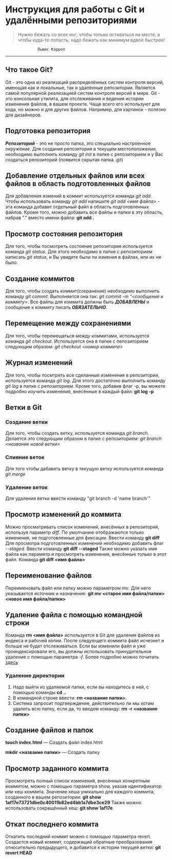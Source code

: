 # Инструкция для работы с Git и удалёнными репозиториями

>Нужно бежать со всех ног, чтобы только оставаться на месте, а чтобы куда-то попасть, надо бежать как минимум вдвое быстрее!
            
                  Льюис Кэррол
***
## Что такое Git?
Git - это одна из реализаций распределённых систем контроля версий, имеющая как и локальные, так и удалённые репозитории. Является самой популярной реализацией систем контроля версий в мире.
Git - это консольная утилита, для отслеживания и ведения истории изменения файлов, в вашем проекте. Чаще всего его используют для кода, но можно и для других файлов. Например, для картинок - полезно для дизайнеров.
## Подготовка репозитория
***Репозиторий*** - это не просто папка, это специально настроенное окружение.
Для создания репозитория в текущем местоположении, необходимо выполнить команду *git init*  в папке с репозиторием и у Вас создаться репозиторий (появится скрытая папка .git)


## Добавление отдельных файлов или всех файлов в область подготовленных файлов 


Для добавления измений в коммит используется команда *git add*. Чтобы использовать команду *git add* напишите *git add <имя файла>* - эта команда добавит отдельный файл в область подготовленных файлов.
Кроме того, можно добавить все файлы и папки в эту область, набрав "." вместо имени файла: **git add .**


## Просмотр состояния репозитория
Для того, чтобы посмотреть состояние репозитория используется команда *git status*. Для этого необходимо в папке с репозиторием написать *git status*, и Вы увидите были ли измения в файлах, или их не было.

## Создание коммитов
Для того, чтобы создать коммит(сохранение) необходимо выполнить команду *git commit*. Выполняется она так: *git commit -m "<сообщение к коммиту>*. Все файлы для коммита должны быть ***ДОБАВЛЕНЫ*** и сообщение к коммиту писать ***ОБЯЗАТЕЛЬНО***.

## Перемещение между сохранениями
Для того, чтобы перемещаться между коммитами, используется команда *git checkout*. Используется она в папке с пепозиторием следующим образом: *git checkout <номер коммита>*

## Журнал изменений
Для того, чтобы посмтреть все сделанные изменения в репозитории, используется команда *git log*. Для этого достаточно выполнить команду *git log* в папке с репозиторием.
Кроме того, добавив флаг -p, вы можете подробно изучить изменения, внесённые в каждый файл: **git log -p**

## Ветки в Git

### Создание ветки

Для того, чтобы создать ветку, используется команда *git branch*. Делается это следующим образом в папке с репозиторием: *git branch <название новой ветки>*

### Слияние веток

Для того чтобы дабавить ветку в текущую ветку используется команда *git merge <name branch>*

### Удаление веток
Для удаления ветки ввести команду "git branch -d 'name branch'"

## Просмотр изменений до коммита ##
Можно просматривать список изменений, внесённых в репозиторий, используя параметр *diff*. По умолчанию отображаются только изменения, не подготовленные для фиксации. Ввести команду **git diff**
Для просмотра подготовленных изменений необходимо добавить флаг *--staged*. Ввести команду **git diff --staged**
Также можно указать имя файла как параметр и просмотреть изменения, внесённые только в этот файл. Команда **git diff <имя файла>**

## Переименование файлов ##
Переименовать файл или папку можно параметром *mv*. Для него указывается источник и назначение. **git mv <старое имя файла/папки> <новое имя файла/папки>**

## Удаление файла с помощью командной строки ##
Команда **rm <имя файла>** используется в Git для удаления файлов из индекса и рабочей копии. После следующего коммита файл исчезнет и больше не будет отслеживаться. Если вы изменили файл и уже проиндексировали его, вы должны использовать принудительное удаление с помощью параметра *-f*.
Более подробно можно почитать [здесь](https://git-scm.com/book/ru/v2/%D0%9E%D1%81%D0%BD%D0%BE%D0%B2%D1%8B-Git-%D0%97%D0%B0%D0%BF%D0%B8%D1%81%D1%8C-%D0%B8%D0%B7%D0%BC%D0%B5%D0%BD%D0%B5%D0%BD%D0%B8%D0%B9-%D0%B2-%D1%80%D0%B5%D0%BF%D0%BE%D0%B7%D0%B8%D1%82%D0%BE%D1%80%D0%B8%D0%B9#r_removing_files)

### Удаление директории

1. Надо выйти из удаляемой папки, если вы находитесь в ней, с помощью команды **cd ..**
2. В командной строке ввести: **rm <название папки>**.
3. Система запросит подтверждение, действительно ли мы хотим удалить всю папку, если да, то введем команду: **rm -r <название папки>**


## Создание файлов и папок

**touch index.html** — Создать файл index.html

**mkdir <название папки>** — Создать папку

## Просмотр заданного коммита

Просмотреть полный список изменений, внесённых конкретным коммитом, можно с помощью параметра show, указав идентификатор или хеш коммита. Значение хеша уникально для каждого коммита, созданного в вашем репозитории: **git show 1af17e73721dbe0c40011b82ed4bb1a7dbe3ce29**
Также можно использовать сокращённый хеш: **git show 1af17e**

## Откат последнего коммита

Откатить последний коммит можно с помощью параметра revert. Создастся новый коммит, содержащий обратные преобразования относительно предыдущего, и добавится к истории текущей ветки: **git revert HEAD**

